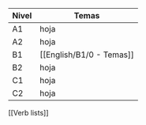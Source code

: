 | Nivel | Temas |
| --- | --- |
| A1 | hoja|
| A2 | hoja |
| B1 | [[English/B1/0 - Temas]]|
| B2 | hoja |
| C1 | hoja |
| C2 | hoja |

[[Verb lists]]
